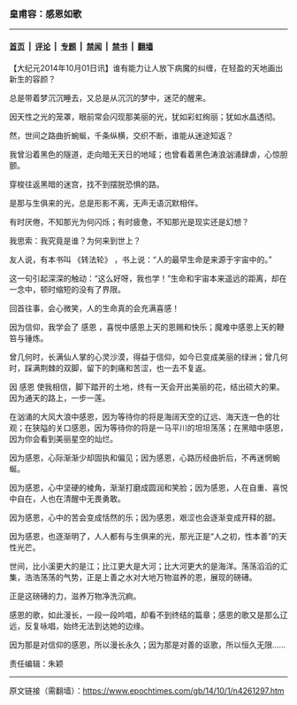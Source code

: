 ### 皇甫容：感恩如歌

---

#### [首页](../../../..?n4261297) &nbsp;|&nbsp; [评论](../../../../../epoch-comment?n4261297) &nbsp;|&nbsp; [专题](../../../../../epoch-special?n4261297) &nbsp;|&nbsp; [禁闻](../../../../../epoch-news?n4261297) &nbsp;|&nbsp; [禁书](../../../../../books?n4261297) &nbsp;|&nbsp; [翻墙](https://github.com/gfw-breaker/nogfw/blob/master/README.md?n4261297)


<div class="post_content" id="artbody" itemprop="articleBody">
 <!-- article content begin -->
 <p>
  【大纪元2014年10月01日讯】谁有能力让人放下病魔的纠缠，在轻盈的天地画出新生的容颜？
 </p>
 <p>
  总是带着梦沉沉睡去，又总是从沉沉的梦中，迷茫的醒来。
 </p>
 <p>
  因天性之光的笼罩，眼前常会闪现那美丽的光，犹如彩虹绚丽；犹如水晶透彻。
 </p>
 <p>
  然，世间之路曲折蜿蜒，千条纵横，交织不断，谁能从迷途知返？
 </p>
 <p>
  我曾沿着黑色的隧道，走向暗无天日的地域；也曾看着黑色涛浪汹涌肆虐，心惊胆颤。
 </p>
 <p>
  穿梭往返黑暗的迷宫，找不到摆脱恐惧的路。
 </p>
 <p>
  是那与生俱来的光，总是形影不离，无声无语沉默相伴。
 </p>
 <p>
  有时厌倦，不知那光为何闪烁；有时疲惫，不知那光是现实还是幻想？
 </p>
 <p>
  我思索：我究竟是谁？为何来到世上？
 </p>
 <p>
  友人说，有本书叫
  <ok href="https://www.epochtimes.com/gb/tag/%E3%80%8A%E8%BD%AC%E6%B3%95%E8%BD%AE%E3%80%8B.html">
   《转法轮》
  </ok>
  ，书上说：“人的最早生命是来源于宇宙中的。”
 </p>
 <p>
  这一句引起深深的触动：“这么好呀，我也学！”生命和宇宙本来遥远的距离，却在一念中，顿时缩短的没有了界限。
 </p>
 <p>
  回首往事，会心微笑，人的生命真的会充满喜感！
 </p>
 <p>
  因为信仰，我学会了
  <ok href="https://www.epochtimes.com/gb/tag/%E6%84%9F%E6%81%A9.html">
   感恩
  </ok>
  ，喜悦中感恩上天的恩赐和快乐；魔难中感恩上天的鞭笞与锤炼。
 </p>
 <p>
  曾几何时，长满仙人掌的心灵沙漠，得益于信仰，如今已变成美丽的绿洲；曾几何时，踩满荆棘的双脚，留下的刺痛和苦涩，也一去不复返。
 </p>
 <p>
  因
  <ok href="https://www.epochtimes.com/gb/tag/%E6%84%9F%E6%81%A9.html">
   感恩
  </ok>
  使我相信，脚下踏开的土地，终有一天会开出美丽的花，结出硕大的果。因为通天的路上，一步一莲。
 </p>
 <p>
  在汹涌的大风大浪中感恩，因为等待你的将是海阔天空的辽远、海天连一色的壮观；在狭隘的关口感恩，因为等待你的将是一马平川的坦坦荡荡；在黑暗中感恩，因为你会看到美丽星空的灿烂。
 </p>
 <p>
  因为感恩，心际渐渐少却固执和偏见；因为感恩，心路历经曲折后，不再迷惘蜿蜒。
 </p>
 <p>
  因为感恩，心中坚硬的棱角，渐渐打磨成圆润和笑脸；因为感恩，人在自重、喜悦中自在，人也在清醒中无畏勇敢。
 </p>
 <p>
  因为感恩，心中的苦会变成恬然的乐；因为感恩，艰涩也会逐渐变成开释的甜。
 </p>
 <p>
  因为感恩，也逐渐明了，人人都有与生俱来的光，那光正是“人之初，性本善”的天性光芒。
 </p>
 <p>
  世间，比小溪更大的是江；比江更大是大河；比大河更大的是海洋。荡荡滔滔的汇集，浩浩荡荡的气势，正是上善之水对大地万物滋养的恩，展现的磅礡。
 </p>
 <p>
  正是这磅礡的力，滋养万物净洗沉痾。
 </p>
 <p>
  感恩的歌，如此漫长，一段一段吟唱，却看不到终结的篇章；感恩的歌又是那么辽远，反复咏唱，始终无法到达她的边缘。
 </p>
 <p>
  因为那是对信仰的感恩，所以漫长永久；因为那是对善的讴歌，所以恒久无限……
 </p>
 <p>
  责任编辑：朱颖
 </p>
 <p>
  <!-- article content end -->
  <div id="below_article_ad">
  </div>
 </p>
</div>


---

原文链接（需翻墙）：https://www.epochtimes.com/gb/14/10/1/n4261297.htm